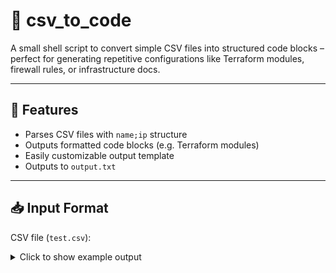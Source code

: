 # 📄 csv_to_code

A small shell script to convert simple CSV files into structured code blocks – perfect for generating repetitive configurations like Terraform modules, firewall rules, or infrastructure docs.

---

## 🧰 Features

- Parses CSV files with `name;ip` structure
- Outputs formatted code blocks (e.g. Terraform modules)
- Easily customizable output template
- Outputs to `output.txt`

---

## 📥 Input Format

CSV file (`test.csv`):
<details>
<summary>Click to show example output</summary>
```yaml
  module "hello" {
    source    = "git::https://gitlab.XXXX.com/terradorm/module.example.git?ref=1.0.0"
    name      = "hello"
    subnet    = "123"
    vdomparam = "vdom01"
  }

  module "bye" {
    source    = "git::https://gitlab.XXXX.com/terradorm/module.example.git?ref=1.0.0"
    name      = "bye"
    subnet    = "321"
    vdomparam = "vdom01"
  }

```
</details>

